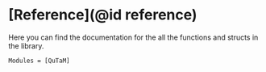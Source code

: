 # [Reference](@id reference)
Here you can find the documentation for the all the functions and structs in the library.
```@autodocs
Modules = [QuTaM]
```
